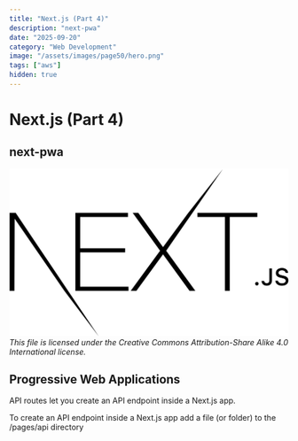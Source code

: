 ```yaml
---
title: "Next.js (Part 4)"
description: "next-pwa"
date: "2025-09-20"
category: "Web Development"
image: "/assets/images/page50/hero.png"
tags: ["aws"]
hidden: true
---
```


# Next.js (Part 4)

## next-pwa

![AWS](/assets/images/page50/2560px-nextjs-logo.svg-1536x920.png)
*This file is licensed under the Creative Commons Attribution-Share Alike 4.0 International license.*


## Progressive Web Applications

API routes let you create an API endpoint inside a Next.js app.

To create an API endpoint inside a Next.js app add a file (or folder) to the /pages/api directory